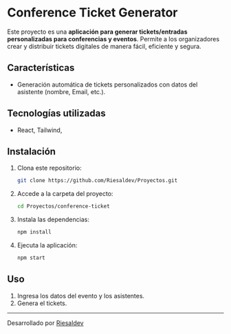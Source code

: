 # Conference Ticket Generator

Este proyecto es una **aplicación para generar tickets/entradas personalizadas para conferencias y eventos**. Permite a los organizadores crear y distribuir tickets digitales de manera fácil, eficiente y segura.

## Características

- Generación automática de tickets personalizados con datos del asistente (nombre, Email, etc.).

## Tecnologías utilizadas

- React, Tailwind,

## Instalación

1. Clona este repositorio:
    ```bash
    git clone https://github.com/Riesaldev/Proyectos.git
    ```
2. Accede a la carpeta del proyecto:
    ```bash
    cd Proyectos/conference-ticket
    ```
3. Instala las dependencias:
    ```bash
    npm install
    ```
4. Ejecuta la aplicación:
    ```bash
    npm start
    ```


## Uso

1. Ingresa los datos del evento y los asistentes.
2. Genera el tickets.

---

Desarrollado por [Riesaldev](https://github.com/Riesaldev)
